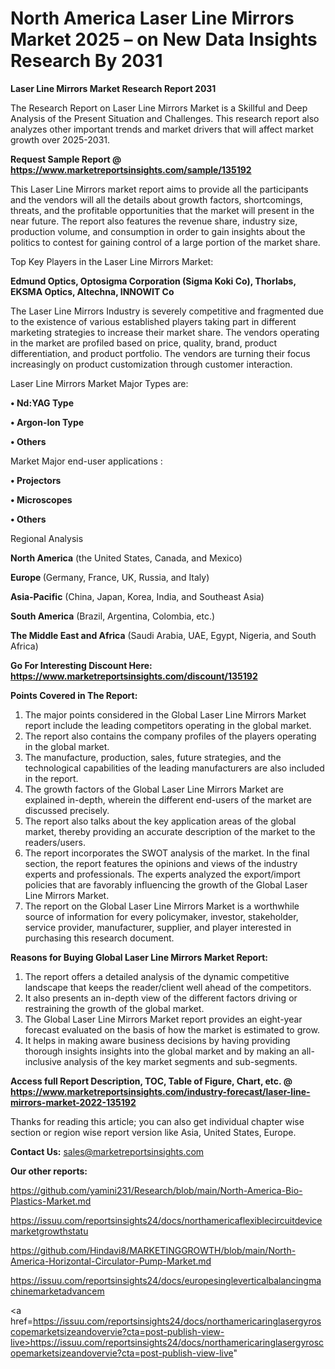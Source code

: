 # North America Laser Line Mirrors Market 2025 – on New Data Insights Research By 2031

<strong>Laser Line Mirrors Market Research Report 2031</strong>

The Research Report on Laser Line Mirrors Market is a Skillful and Deep Analysis of the Present Situation and Challenges. This research report also analyzes other important trends and market drivers that will affect market growth over 2025-2031.

<strong>Request Sample Report @ <a href=https://www.marketreportsinsights.com/sample/135192>https://www.marketreportsinsights.com/sample/135192</a></strong>

This Laser Line Mirrors market report aims to provide all the participants and the vendors will all the details about growth factors, shortcomings, threats, and the profitable opportunities that the market will present in the near future. The report also features the revenue share, industry size, production volume, and consumption in order to gain insights about the politics to contest for gaining control of a large portion of the market share.

Top Key Players in the Laser Line Mirrors Market:

<strong>Edmund Optics, Optosigma Corporation (Sigma Koki Co), Thorlabs, EKSMA Optics, Altechna, INNOWIT Co</strong>

The Laser Line Mirrors Industry is severely competitive and fragmented due to the existence of various established players taking part in different marketing strategies to increase their market share. The vendors operating in the market are profiled based on price, quality, brand, product differentiation, and product portfolio. The vendors are turning their focus increasingly on product customization through customer interaction.

Laser Line Mirrors Market Major Types are:

<strong>• Nd:YAG Type

• Argon-Ion Type

• Others</strong>

Market Major end-user applications :

<strong>• Projectors

• Microscopes

• Others</strong>

Regional Analysis

</u><strong><b>North America</b></strong> (the United States, Canada, and Mexico)

<strong><b>Europe </b></strong>(Germany, France, UK, Russia, and Italy)

<strong><b>Asia-Pacific</b></strong> (China, Japan, Korea, India, and Southeast Asia)

<strong><b>South America</b></strong> (Brazil, Argentina, Colombia, etc.)

<strong><b>The Middle East and Africa</b></strong> (Saudi Arabia, UAE, Egypt, Nigeria, and South Africa)

<strong>Go For Interesting Discount Here: <a href=https://www.marketreportsinsights.com/discount/135192>https://www.marketreportsinsights.com/discount/135192</a></strong>

<strong>Points Covered in The Report:</strong>
<ol>
  <li>The major points considered in the Global Laser Line Mirrors Market report include the leading competitors operating in the global market.</li>
  <li>The report also contains the company profiles of the players operating in the global market.</li>
  <li>The manufacture, production, sales, future strategies, and the technological capabilities of the leading manufacturers are also included in the report.</li>
  <li>The growth factors of the Global Laser Line Mirrors Market are explained in-depth, wherein the different end-users of the market are discussed precisely.</li>
  <li>The report also talks about the key application areas of the global market, thereby providing an accurate description of the market to the readers/users.</li>
  <li>The report incorporates the SWOT analysis of the market. In the final section, the report features the opinions and views of the industry experts and professionals. The experts analyzed the export/import policies that are favorably influencing the growth of the Global Laser Line Mirrors Market.</li>
  <li>The report on the Global Laser Line Mirrors Market is a worthwhile source of information for every policymaker, investor, stakeholder, service provider, manufacturer, supplier, and player interested in purchasing this research document.</li>
</ol>
<strong>Reasons for Buying Global Laser Line Mirrors Market Report:</strong>

<ol>
  <li>The report offers a detailed analysis of the dynamic competitive landscape that keeps the reader/client well ahead of the competitors.</li>
  <li>It also presents an in-depth view of the different factors driving or restraining the growth of the global market.</li>
  <li>The Global Laser Line Mirrors Market report provides an eight-year forecast evaluated on the basis of how the market is estimated to grow.</li>
  <li>It helps in making aware business decisions by having providing thorough insights insights into the global market and by making an all-inclusive analysis of the key market segments and sub-segments.</li>
</ol>
<strong>Access full Report Description, TOC, Table of Figure, Chart, etc. @ <a href=https://www.marketreportsinsights.com/industry-forecast/laser-line-mirrors-market-2022-135192>https://www.marketreportsinsights.com/industry-forecast/laser-line-mirrors-market-2022-135192</a></strong>


Thanks for reading this article; you can also get individual chapter wise section or region wise report version like Asia, United States, Europe.

<strong>Contact Us:</strong>
sales@marketreportsinsights.com

<strong>Our other reports:</strong>

<a href=https://github.com/yamini231/Research/blob/main/North-America-Bio-Plastics-Market.md>https://github.com/yamini231/Research/blob/main/North-America-Bio-Plastics-Market.md</a>

<a href=https://issuu.com/reportsinsights24/docs/northamericaflexiblecircuitdevicemarketgrowthstatu>https://issuu.com/reportsinsights24/docs/northamericaflexiblecircuitdevicemarketgrowthstatu</a>

<a href=https://github.com/Hindavi8/MARKETINGGROWTH/blob/main/North-America-Horizontal-Circulator-Pump-Market.md>https://github.com/Hindavi8/MARKETINGGROWTH/blob/main/North-America-Horizontal-Circulator-Pump-Market.md</a>

<a href=https://issuu.com/reportsinsights24/docs/europesingleverticalbalancingmachinemarketadvancem>https://issuu.com/reportsinsights24/docs/europesingleverticalbalancingmachinemarketadvancem</a>

<a href=https://issuu.com/reportsinsights24/docs/northamericaringlasergyroscopemarketsizeandovervie?cta=post-publish-view-live>https://issuu.com/reportsinsights24/docs/northamericaringlasergyroscopemarketsizeandovervie?cta=post-publish-view-live</a>"
